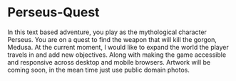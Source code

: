 # Perseus-Quest
In this text based adventure, you play as the mythological character Perseus. You are on a quest to find the weapon that will kill the gorgon, Medusa.
At the current moment, I would like to expand the world the player travels in and add new objectives. Along with making the game accessible and responsive across desktop and mobile browsers. Artwork will be coming soon, in the mean time just use public domain photos.
